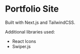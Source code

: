 # Portfolio Site

Built with Next.js and TailwindCSS.

Additional libraries used:
- React Icons
- Swiper.js